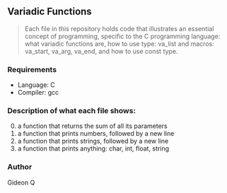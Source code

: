 ## Variadic Functions
> Each file in this repository holds code that illustrates an essential concept of programming,
> specific to the C programming language:
> what variadic functions are, how to use type: va_list and macros: va_start, va_arg, va_end, and how to use const type.

### Requirements
* Language: C
* Compiler: gcc

### Description of what each file shows:
0. a function that returns the sum of all its parameters
1. a function that prints numbers, followed by a new line
2. a function that prints strings, followed by a new line
3. a function that prints anything: char, int, float, string

### Author
Gideon Q